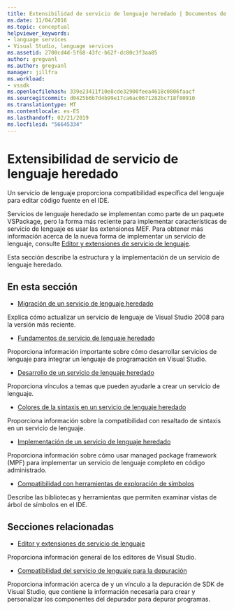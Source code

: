 ```yaml
---
title: Extensibilidad de servicio de lenguaje heredado | Documentos de Microsoft
ms.date: 11/04/2016
ms.topic: conceptual
helpviewer_keywords:
- language services
- Visual Studio, language services
ms.assetid: 2700cd4d-5f68-43fc-b62f-dc80c3f3aa85
author: gregvanl
ms.author: gregvanl
manager: jillfra
ms.workload:
- vssdk
ms.openlocfilehash: 339e23411f10e8cde32900feea4618c0806faacf
ms.sourcegitcommit: d0425b6b7d4b99e17ca6ac0671282bc718f80910
ms.translationtype: MT
ms.contentlocale: es-ES
ms.lasthandoff: 02/21/2019
ms.locfileid: "56645334"
---
```

# <a name="legacy-language-service-extensibility"></a>Extensibilidad de servicio de lenguaje heredado
Un servicio de lenguaje proporciona compatibilidad específica del lenguaje para editar código fuente en el IDE.

 Servicios de lenguaje heredado se implementan como parte de un paquete VSPackage, pero la forma más reciente para implementar características de servicio de lenguaje es usar las extensiones MEF. Para obtener más información acerca de la nueva forma de implementar un servicio de lenguaje, consulte [Editor y extensiones de servicio de lenguaje](../../extensibility/editor-and-language-service-extensions.md).

 Esta sección describe la estructura y la implementación de un servicio de lenguaje heredado.

## <a name="in-this-section"></a>En esta sección
- [Migración de un servicio de lenguaje heredado](../../extensibility/internals/migrating-a-legacy-language-service.md)

 Explica cómo actualizar un servicio de lenguaje de Visual Studio 2008 para la versión más reciente.

- [Fundamentos de servicio de lenguaje heredado](../../extensibility/internals/legacy-language-service-essentials.md)

 Proporciona información importante sobre cómo desarrollar servicios de lenguaje para integrar un lenguaje de programación en Visual Studio.

- [Desarrollo de un servicio de lenguaje heredado](../../extensibility/internals/developing-a-legacy-language-service.md)

 Proporciona vínculos a temas que pueden ayudarle a crear un servicio de lenguaje.

- [Colores de la sintaxis en un servicio de lenguaje heredado](../../extensibility/internals/syntax-coloring-in-a-legacy-language-service.md)

 Proporciona información sobre la compatibilidad con resaltado de sintaxis en un servicio de lenguaje.

- [Implementación de un servicio de lenguaje heredado](../../extensibility/internals/implementing-a-legacy-language-service1.md)

 Proporciona información sobre cómo usar managed package framework (MPF) para implementar un servicio de lenguaje completo en código administrado.

- [Compatibilidad con herramientas de exploración de símbolos](../../extensibility/internals/supporting-symbol-browsing-tools.md)

 Describe las bibliotecas y herramientas que permiten examinar vistas de árbol de símbolos en el IDE.

## <a name="related-sections"></a>Secciones relacionadas
- [Editor y extensiones de servicio de lenguaje](../../extensibility/editor-and-language-service-extensions.md)

 Proporciona información general de los editores de Visual Studio.

- [Compatibilidad del servicio de lenguaje para la depuración](../../extensibility/internals/language-service-support-for-debugging.md)

 Proporciona información acerca de y un vínculo a la depuración de SDK de Visual Studio, que contiene la información necesaria para crear y personalizar los componentes del depurador para depurar programas.